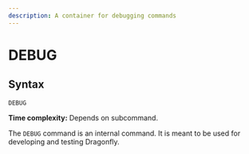 ```yaml
---
description: A container for debugging commands
---
```


# DEBUG

## Syntax

    DEBUG 

**Time complexity:** Depends on subcommand.

The `DEBUG` command is an internal command.
It is meant to be used for developing and testing Dragonfly.